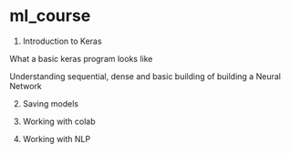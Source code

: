 # ml_course



1. Introduction to Keras
 
  What a basic keras program looks like 
  
   
  Understanding sequential, dense and basic building of building a Neural Network 

2. Saving models 

3. Working with colab

4. Working with NLP 
